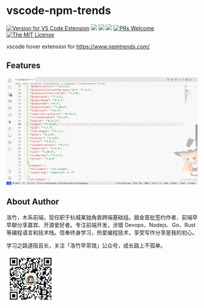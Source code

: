 # vscode-npm-trends

[![Version for VS Code Extension](https://vsmarketplacebadge.apphb.com/version-short/youngjuning.npm-trends.svg?logo=visual-studio-code)](https://marketplace.visualstudio.com/items?itemName=youngjuning.npm-trends)
[![](https://vsmarketplacebadge.apphb.com/installs/youngjuning.npm-trends.svg)](https://marketplace.visualstudio.com/items?itemName=youngjuning.npm-trends)
[![](https://vsmarketplacebadge.apphb.com/rating/youngjuning.npm-trends.svg)](https://marketplace.visualstudio.com/items?itemName=youngjuning.npm-trends)
[![](https://vsmarketplacebadge.apphb.com/trending-monthly/youngjuning.npm-trends.svg)](https://marketplace.visualstudio.com/items?itemName=youngjuning.npm-trends)
[![PRs Welcome](https://img.shields.io/badge/PRs-welcome-green.svg)](https://github.com/youngjuning/awesome-frontend-actions/blob/main/CONTRIBUTING.md)
[![The MIT License](https://img.shields.io/badge/license-MIT-blue.svg)](http://opensource.org/licenses/MIT)

vscode hover extension for https://www.npmtrends.com/

## Features

![](./assets/screenshot.gif)

## About Author

洛竹，木系前端，现任职于杭城某独角兽跨端基础组。掘金首批签约作者、前端早早聊分享嘉宾、开源爱好者。专注前端开发，涉猎 Devops、Nodejs、Go、Rust 等编程语言和技术栈。信奉终身学习，热爱编程技术，享受写作分享是我的初心。

学习之路道阻且长，关注「洛竹早茶馆」公众号，成长路上不孤单。

![](assets/luozhu.png)
